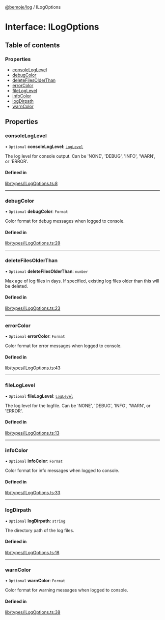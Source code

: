 [@bemoje/log](https://github.com/bemoje/tsmono/blob/main/docs/md/log/index.md) / ILogOptions

# Interface: ILogOptions

## Table of contents

### Properties

- [consoleLogLevel](https://github.com/bemoje/tsmono/blob/main/docs/md/log/interfaces/ILogOptions.md#consoleloglevel)
- [debugColor](https://github.com/bemoje/tsmono/blob/main/docs/md/log/interfaces/ILogOptions.md#debugcolor)
- [deleteFilesOlderThan](https://github.com/bemoje/tsmono/blob/main/docs/md/log/interfaces/ILogOptions.md#deletefilesolderthan)
- [errorColor](https://github.com/bemoje/tsmono/blob/main/docs/md/log/interfaces/ILogOptions.md#errorcolor)
- [fileLogLevel](https://github.com/bemoje/tsmono/blob/main/docs/md/log/interfaces/ILogOptions.md#fileloglevel)
- [infoColor](https://github.com/bemoje/tsmono/blob/main/docs/md/log/interfaces/ILogOptions.md#infocolor)
- [logDirpath](https://github.com/bemoje/tsmono/blob/main/docs/md/log/interfaces/ILogOptions.md#logdirpath)
- [warnColor](https://github.com/bemoje/tsmono/blob/main/docs/md/log/interfaces/ILogOptions.md#warncolor)

## Properties

### consoleLogLevel

• `Optional` **consoleLogLevel**: [`LogLevel`](https://github.com/bemoje/tsmono/blob/main/docs/md/log/enums/LogLevel.md)

The log level for console output. Can be 'NONE', 'DEBUG', 'INFO', 'WARN', or 'ERROR'.

#### Defined in

[lib/types/ILogOptions.ts:8](https://github.com/bemoje/tsmono/blob/87185a0/pkg/log/src/lib/types/ILogOptions.ts#L8)

___

### debugColor

• `Optional` **debugColor**: `Format`

Color format for debug messages when logged to console.

#### Defined in

[lib/types/ILogOptions.ts:28](https://github.com/bemoje/tsmono/blob/87185a0/pkg/log/src/lib/types/ILogOptions.ts#L28)

___

### deleteFilesOlderThan

• `Optional` **deleteFilesOlderThan**: `number`

Max age of log files in days. If specified, existing log files older than this will be deleted.

#### Defined in

[lib/types/ILogOptions.ts:23](https://github.com/bemoje/tsmono/blob/87185a0/pkg/log/src/lib/types/ILogOptions.ts#L23)

___

### errorColor

• `Optional` **errorColor**: `Format`

Color format for error messages when logged to console.

#### Defined in

[lib/types/ILogOptions.ts:43](https://github.com/bemoje/tsmono/blob/87185a0/pkg/log/src/lib/types/ILogOptions.ts#L43)

___

### fileLogLevel

• `Optional` **fileLogLevel**: [`LogLevel`](https://github.com/bemoje/tsmono/blob/main/docs/md/log/enums/LogLevel.md)

The log level for the logfile. Can be 'NONE', 'DEBUG', 'INFO', 'WARN', or 'ERROR'.

#### Defined in

[lib/types/ILogOptions.ts:13](https://github.com/bemoje/tsmono/blob/87185a0/pkg/log/src/lib/types/ILogOptions.ts#L13)

___

### infoColor

• `Optional` **infoColor**: `Format`

Color format for info messages when logged to console.

#### Defined in

[lib/types/ILogOptions.ts:33](https://github.com/bemoje/tsmono/blob/87185a0/pkg/log/src/lib/types/ILogOptions.ts#L33)

___

### logDirpath

• `Optional` **logDirpath**: `string`

The directory path of the log files.

#### Defined in

[lib/types/ILogOptions.ts:18](https://github.com/bemoje/tsmono/blob/87185a0/pkg/log/src/lib/types/ILogOptions.ts#L18)

___

### warnColor

• `Optional` **warnColor**: `Format`

Color format for warning messages when logged to console.

#### Defined in

[lib/types/ILogOptions.ts:38](https://github.com/bemoje/tsmono/blob/87185a0/pkg/log/src/lib/types/ILogOptions.ts#L38)
